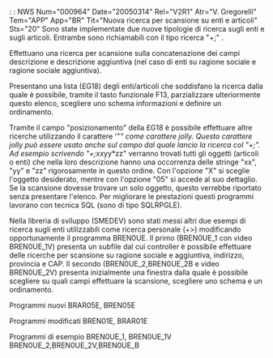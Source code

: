  :  : NWS Num="000964" Date="20050314" Rel="V2R1" Atr="V. Gregorelli" Tem="APP" App="BR" Tit="Nuova ricerca per scansione su enti e articoli" Sts="20"
Sono state implementate due nuove tipologie di ricerca sugli enti e sugli articoli.
Entrambe sono richiamabili con il tipo ricerca "+;" .

Effettuano una ricerca per scansione sulla concatenazione dei campi descrizione e descrizione aggiuntiva (nel caso di enti su ragione sociale e ragione sociale aggiuntiva).

Presentano una lista (£G18) degli enti/articoli che soddisfano la ricerca dalla quale è possibile,
tramite il tasto funzionale F13, parzializzare ulteriormente questo elenco, scegliere uno schema informazioni e definire un ordinamento.

Tramite il campo "posizionamento" della £G18 è possibile effettuare altre ricerche utilizzando il carattere '"*" come carattere jolly.
Questo carattere jolly può essere usato anche sul campo dal quale lancio la ricerca col "+;".
Ad esempio scrivendo "+;xx*yy*zz" verranno trovati tutti gli oggetti (articoli o enti) che nella loro descrizione hanno una occorrenza delle stringe "xx", "yy" e "zz" rigorosamente in questo ordine.
Con l'opzione "X" si sceglie l'oggetto desiderato, mentre con l'opzione "05" si accede al suo dettaglio. Se la scansione dovesse trovare un solo oggetto, questo verrebbe riportato senza presentare l'elenco.
Per migliorare le prestazioni questi programmi lavorano con tecnica SQL (sono di tipo SQLRPGLE).

Nella libreria di sviluppo (SMEDEV) sono stati messi altri due esempi di ricerca sugli enti utilizzabili come ricerca personale (+>) modificando opportunamente il programma BREN0UE.
Il primo (BREN0UE_1 con video BREN0UE_1V) presenta un subfile dal cui controller è possibile effettuare delle ricerche per scansione su ragione sociale e aggiuntiva, indirizzo, provincia e CAP.
Il secondo (BREN0UE_2,BREN0UE_2B e video BREN0UE_2V) presenta inizialmente una finestra dalla quale
è possibile scegliere su quali campi effettuare la scansione, scegliere uno schema e un ordinamento.

Programmi nuovi
BRAR05E, BREN05E

Programmi modificati
BREN01E, BRAR01E

Programmi di esempio
BREN0UE_1, BREN0UE_1V
BREN0UE_2,BREN0UE_2V,BREN0UE_B
